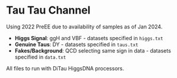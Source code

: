 # Tau Tau Channel

Using 2022 PreEE due to availability of samples as of Jan 2024.

- **Higgs Signal**: ggH and VBF - datasets specified in `higgs.txt`
- **Genuine Taus**: DY - datasets specified in `taus.txt`
- **Fakes/Background**: QCD selecting same sign in data - datasets specified in `data.txt`

All files to run with DiTau HiggsDNA processors.
